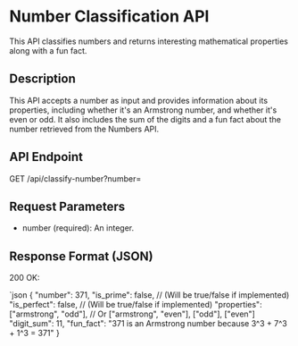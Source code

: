 # Number Classification API

This API classifies numbers and returns interesting mathematical properties along with a fun fact.

## Description

This API accepts a number as input and provides information about its properties, including whether it's an Armstrong number, and whether it's even or odd. It also includes the sum of the digits and a fun fact about the number retrieved from the Numbers API.

## API Endpoint

GET /api/classify-number?number=<number>

## Request Parameters

*   number (required): An integer.

## Response Format (JSON)

200 OK:

`json
{
  "number": 371,
  "is_prime": false,  // (Will be true/false if implemented)
  "is_perfect": false, // (Will be true/false if implemented)
  "properties": ["armstrong", "odd"], // Or ["armstrong", "even"], ["odd"], ["even"]
  "digit_sum": 11,
  "fun_fact": "371 is an Armstrong number because 3^3 + 7^3 + 1^3 = 371"
}